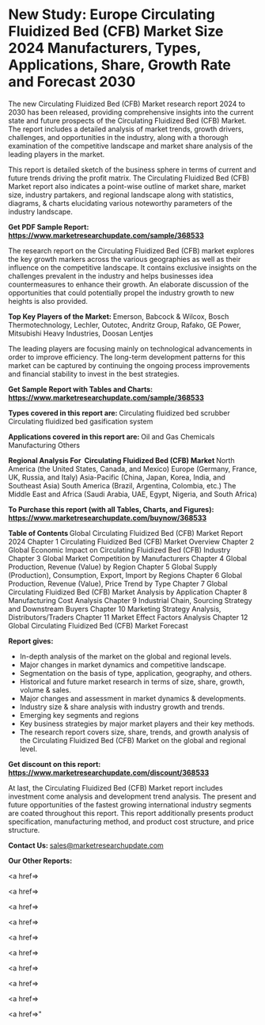 # New Study: Europe Circulating Fluidized Bed (CFB) Market Size 2024 Manufacturers, Types, Applications, Share, Growth Rate and Forecast 2030

The new Circulating Fluidized Bed (CFB) Market research report 2024 to 2030 has been released, providing comprehensive insights into the current state and future prospects of the Circulating Fluidized Bed (CFB) Market. The report includes a detailed analysis of market trends, growth drivers, challenges, and opportunities in the industry, along with a thorough examination of the competitive landscape and market share analysis of the leading players in the market.

This report is detailed sketch of the business sphere in terms of current and future trends driving the profit matrix. The Circulating Fluidized Bed (CFB) Market report also indicates a point-wise outline of market share, market size, industry partakers, and regional landscape along with statistics, diagrams, &amp; charts elucidating various noteworthy parameters of the industry landscape.

<strong><b>Get PDF Sample Report: <a href=https://www.marketresearchupdate.com/sample/368533>https://www.marketresearchupdate.com/sample/368533</a></b></strong>

The research report on the Circulating Fluidized Bed (CFB) market explores the key growth markers across the various geographies as well as their influence on the competitive landscape. It contains exclusive insights on the challenges prevalent in the industry and helps businesses idea countermeasures to enhance their growth. An elaborate discussion of the opportunities that could potentially propel the industry growth to new heights is also provided.

<strong><b>Top Key Players of the Market:
</b></strong>Emerson, Babcock & Wilcox, Bosch Thermotechnology, Lechler, Outotec, Andritz Group, Rafako, GE Power, Mitsubishi Heavy Industries, Doosan Lentjes<strong><b>
</b></strong>

The leading players are focusing mainly on technological advancements in order to improve efficiency. The long-term development patterns for this market can be captured by continuing the ongoing process improvements and financial stability to invest in the best strategies.

<strong><b>Get Sample Report with Tables and Charts: <a href=https://www.marketresearchupdate.com/sample/368533>https://www.marketresearchupdate.com/sample/368533</a></b></strong>

<strong><b>Types covered in this report are:
</b></strong>Circulating fluidized bed scrubber
Circulating fluidized bed gasification system<strong><b>
</b></strong>

<strong><b>Applications covered in this report are:
</b></strong>Oil and Gas
Chemicals
Manufacturing
Others<strong><b>
</b></strong>

<strong><b>Regional Analysis For  Circulating Fluidized Bed (CFB) Market</b></strong><strong><b>
</b></strong>North America (the United States, Canada, and Mexico)
Europe (Germany, France, UK, Russia, and Italy)
Asia-Pacific (China, Japan, Korea, India, and Southeast Asia)
South America (Brazil, Argentina, Colombia, etc.)
The Middle East and Africa (Saudi Arabia, UAE, Egypt, Nigeria, and South Africa)

<strong><b>To Purchase this report (with all Tables, Charts, and Figures): <a href=https://www.marketresearchupdate.com/buynow/368533>https://www.marketresearchupdate.com/buynow/368533</a></b></strong>

<strong><b>Table of Contents</b></strong><strong><b>
</b></strong>Global Circulating Fluidized Bed (CFB) Market Report 2024
Chapter 1 Circulating Fluidized Bed (CFB) Market Overview
Chapter 2 Global Economic Impact on Circulating Fluidized Bed (CFB) Industry
Chapter 3 Global Market Competition by Manufacturers
Chapter 4 Global Production, Revenue (Value) by Region
Chapter 5 Global Supply (Production), Consumption, Export, Import by Regions
Chapter 6 Global Production, Revenue (Value), Price Trend by Type
Chapter 7 Global Circulating Fluidized Bed (CFB) Market Analysis by Application
Chapter 8 Manufacturing Cost Analysis
Chapter 9 Industrial Chain, Sourcing Strategy and Downstream Buyers
Chapter 10 Marketing Strategy Analysis, Distributors/Traders
Chapter 11 Market Effect Factors Analysis
Chapter 12 Global Circulating Fluidized Bed (CFB) Market Forecast

<strong><b>Report gives:</b></strong>

- In-depth analysis of the market on the global and regional levels.
- Major changes in market dynamics and competitive landscape.
- Segmentation on the basis of type, application, geography, and others.
- Historical and future market research in terms of size, share, growth, volume &amp; sales.
- Major changes and assessment in market dynamics &amp; developments.
- Industry size &amp; share analysis with industry growth and trends.
- Emerging key segments and regions
- Key business strategies by major market players and their key methods.
- The research report covers size, share, trends, and growth analysis of the Circulating Fluidized Bed (CFB) Market on the global and regional level.

<strong><b>Get discount on this report: <a href=https://www.marketresearchupdate.com/discount/368533>https://www.marketresearchupdate.com/discount/368533</a></b></strong>

At last, the Circulating Fluidized Bed (CFB) Market report includes investment come analysis and development trend analysis. The present and future opportunities of the fastest growing international industry segments are coated throughout this report. This report additionally presents product specification, manufacturing method, and product cost structure, and price structure.

<strong><b>Contact Us:
</b></strong>sales@marketresearchupdate.com

<strong>Our Other Reports:</strong>

<a href=></a>

<a href=></a>

<a href=></a>

<a href=></a>

<a href=></a>

<a href=></a>

<a href=></a>

<a href=></a>

<a href=></a>

<a href=></a>"
